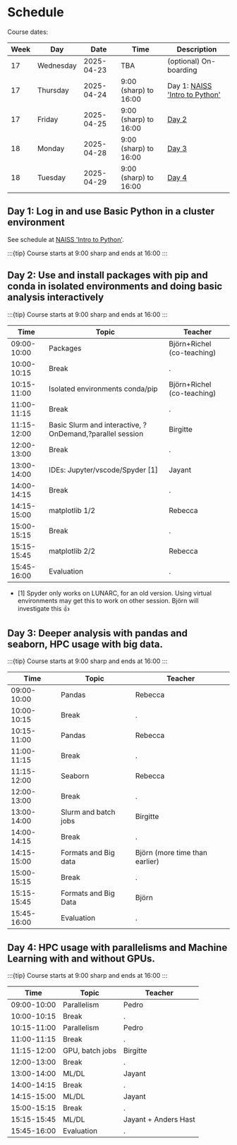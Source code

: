 # Schedule

Course dates:

Week|Day      |Date      |Time                 |Description
----|---------|----------|---------------------|-----------------
17  |Wednesday|2025-04-23|TBA                  |(optional) On-boarding
17  |Thursday |2025-04-24|9:00 (sharp) to 16:00|Day 1: [NAISS 'Intro to Python'](https://uppmax.github.io/naiss_intro_python/schedule/)
17  |Friday   |2025-04-25|9:00 (sharp) to 16:00|[Day 2](#day2)
18  |Monday   |2025-04-28|9:00 (sharp) to 16:00|[Day 3](#day3)
18  |Tuesday  |2025-04-29|9:00 (sharp) to 16:00|[Day 4](#day4)

## Day 1: Log in and use Basic Python in a cluster environment

See schedule at [NAISS 'Intro to Python'](https://uppmax.github.io/naiss_intro_python/schedule/).

:::{tip} 
Course starts at 9:00 sharp and ends at 16:00
:::

<a id="day2"></a>

## Day 2: Use and install packages with pip and conda in isolated environments and doing basic analysis interactively

:::{tip} 
Course starts at 9:00 sharp and ends at 16:00
:::

Time        | Topic                           |Teacher
------------|---------------------------------|-----------------------
09:00-10:00 | Packages                        | Björn+Richel (co-teaching)
10:00-10:15 | Break                           |.
10:15-11:00 | Isolated environments conda/pip | Björn+Richel (co-teaching)
11:00-11:15 | Break                           |.
11:15-12:00 | Basic Slurm and interactive, ?OnDemand,?parallel session|Birgitte
12:00-13:00 | Break                           |.
13:00-14:00 | IDEs: Jupyter/vscode/Spyder [1] |Jayant
14:00-14:15 | Break                           |.
14:15-15:00 | matplotlib 1/2                  |Rebecca
15:00-15:15 | Break                           |.
15:15-15:45 | matplotlib 2/2                  |Rebecca
15:45-16:00 | Evaluation                      |.

- [1] Spyder only works on LUNARC, for an old version.
  Using virtual environments may get this to work on other session.
  Björn will investigate this :+1:

<a id="day3"></a>

## Day 3: Deeper analysis with pandas and seaborn, HPC usage with big data.

:::{tip} 
Course starts at 9:00 sharp and ends at 16:00
:::

Time        | Topic     |Teacher
------------|-----------|-----------------------
09:00-10:00 | Pandas    | Rebecca
10:00-10:15 | Break     |.
10:15-11:00 | Pandas    | Rebecca
11:00-11:15 | Break     |.
11:15-12:00 | Seaborn   | Rebecca
12:00-13:00 | Break     |.
13:00-14:00 | Slurm and batch jobs|Birgitte
14:00-14:15 | Break     |.
14:15-15:00 | Formats and Big data |Björn (more time than earlier)
15:00-15:15 | Break     |.
15:15-15:45 | Formats and Big Data |Björn
15:45-16:00 | Evaluation|.

<a id="day4"></a>

## Day 4: HPC usage with parallelisms and Machine Learning with and without GPUs.

:::{tip} 
Course starts at 9:00 sharp and ends at 16:00
:::

Time        | Topic          |Teacher
------------|----------------|--------------------
09:00-10:00 | Parallelism    |Pedro
10:00-10:15 | Break          |.
10:15-11:00 | Parallelism    |Pedro
11:00-11:15 | Break          |.
11:15-12:00 | GPU, batch jobs|Birgitte
12:00-13:00 | Break          |.
13:00-14:00 | ML/DL          |Jayant
14:00-14:15 | Break          |.
14:15-15:00 | ML/DL          |Jayant
15:00-15:15 | Break          |.
15:15-15:45 | ML/DL          |Jayant + Anders Hast
15:45-16:00 | Evaluation     |.
